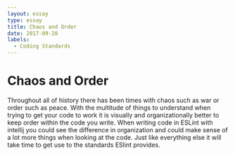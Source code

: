 ```yaml
---
layout: essay
type: essay
title: Chaos and Order
date: 2017-09-20
labels:
  - Coding Standards
---
```


# Chaos and Order
Throughout all of history there has been times with chaos such as war or order such as peace. With the multitude of things to understand when trying to get your code to work it is visually and organizationally better to keep order within the code you write. When writing code in ESLint with intellij you could see the difference in organization and could make sense of a lot more things when looking at the code. Just like everything else it will take time to get use to the standards ESlint provides. 
